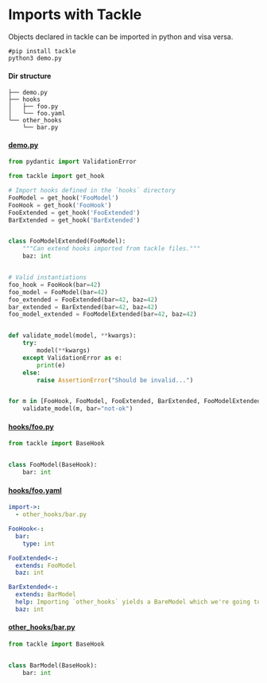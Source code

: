 # Imports with Tackle

Objects declared in tackle can be imported in python and visa versa.

```shell
#pip install tackle
python3 demo.py
```

[//]: # (--start--)


#### Dir structure 

```   
├── demo.py
├── hooks
│   ├── foo.py
│   └── foo.yaml
└── other_hooks
    └── bar.py
```

#### [demo.py](demo.py)

```python
from pydantic import ValidationError

from tackle import get_hook

# Import hooks defined in the `hooks` directory
FooModel = get_hook('FooModel')
FooHook = get_hook('FooHook')
FooExtended = get_hook('FooExtended')
BarExtended = get_hook('BarExtended')


class FooModelExtended(FooModel):
    """Can extend hooks imported from tackle files."""
    baz: int


# Valid instantiations
foo_hook = FooHook(bar=42)
foo_model = FooModel(bar=42)
foo_extended = FooExtended(bar=42, baz=42)
bar_extended = BarExtended(bar=42, baz=42)
foo_model_extended = FooModelExtended(bar=42, baz=42)


def validate_model(model, **kwargs):
    try:
        model(**kwargs)
    except ValidationError as e:
        print(e)
    else:
        raise AssertionError("Should be invalid...")


for m in [FooHook, FooModel, FooExtended, BarExtended, FooModelExtended]:
    validate_model(m, bar="not-ok")

```

#### [hooks/foo.py](hooks/foo.py)

```python
from tackle import BaseHook


class FooModel(BaseHook):
    bar: int

```

#### [hooks/foo.yaml](hooks/foo.yaml)

```yaml
import->:
  - other_hooks/bar.py

FooHook<-:
  bar:
    type: int

FooExtended<-:
  extends: FooModel
  baz: int

BarExtended<-:
  extends: BarModel
  help: Importing `other_hooks` yields a BareModel which we're going to extend here.
  baz: int

```

#### [other_hooks/bar.py](other_hooks/bar.py)

```python
from tackle import BaseHook


class BarModel(BaseHook):
    bar: int

```
[//]: # (--end--)